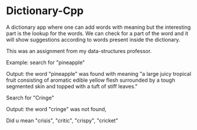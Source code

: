# Dictionary-Cpp
A dictionary app where one can add words with meaning but the interesting part is the lookup for the words. We can check for a part of the word and it will show suggestions according to words present inside the dictionary.

This was an assignment from my data-structures professor.

Example: search for "pineapple"

Output: the word "pineapple" was found with meaning "a large juicy tropical fruit consisting of
aromatic edible yellow flesh surrounded by a tough segmented skin and topped with a tuft of
stiff leaves."

Search for "Cringe"

Output: the word "cringe" was not found,

Did u mean "crisis", "critic", "crispy", "cricket"
